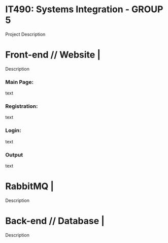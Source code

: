 # IT490: Systems Integration - GROUP 5

Project Description
  

# Front-end // Website |

Description


### Main Page:
text

### Registration:
text

### Login:
text

### Output
text


# RabbitMQ |

Description


# Back-end // Database |

Description
